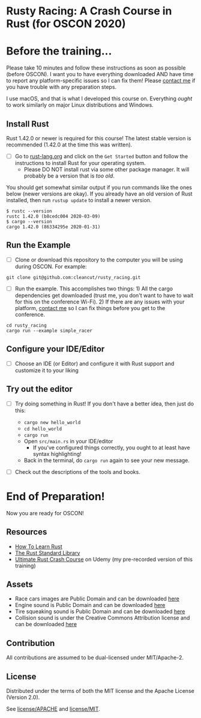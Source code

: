 # Rusty Racing: A Crash Course in Rust (for OSCON 2020)


# Before the training...

Please take 10 minutes and follow these instructions as soon as possible (before OSCON). I want you to have everything
downloaded AND have time to report any platform-specific issues so I can fix them! Please [contact me]
if you have trouble with any preparation steps.

I use macOS, and that is what I developed this course on.  Everything _ought_ to work similarly on major Linux
distributions and Windows.

[contact me]: mailto:nathan.stocks@gmail.com

## Install Rust

Rust 1.42.0 or newer is required for this course!  The latest stable version is recommended (1.42.0 at the time this was written).

- [ ] Go to [rust-lang.org](https://rust-lang.org) and click on the `Get Started`
  button and follow the instructions to install Rust for your operating system.
  - Please DO NOT install rust via some other package manager.  It will probably be a version that is _too old_.

You should get somewhat similar output if you run commands like the ones below (newer versions are okay).  If you 
already have an old version of Rust installed, then run `rustup update` to install a newer version.

```shell
$ rustc --version
rustc 1.42.0 (b8cedc004 2020-03-09)
$ cargo --version
cargo 1.42.0 (86334295e 2020-01-31)
```

## Run the Example

- [ ] Clone or download this repository to the computer you will be using during OSCON. For example:

```shell
git clone git@github.com:cleancut/rusty_racing.git
```

- [ ] Run the example. This accomplishes two things: 1) All the cargo dependencies get downloaded (trust me, you don't want
  to have to wait for this on the conference Wi-Fi). 2) If there are any issues with your platform, [contact me] so I
  can fix things before you get to the conference.

```shell
cd rusty_racing
cargo run --example simple_racer
```

## Configure your IDE/Editor

- [ ] Choose an IDE (or Editor) and configure it with Rust support and customize it to your liking

## Try out the editor

- [ ] Try doing something in Rust!  If you don't have a better idea, then just do this:
  - `cargo new hello_world`
  - `cd hello_world`
  - `cargo run`
  - Open `src/main.rs` in your IDE/editor
    - If you've configured things correctly, you ought to at least have syntax highlighting!
  - Back in the terminal, do `cargo run` again to see your new message.



- [ ] Check out the descriptions of the tools and books.

# End of Preparation!

Now you are ready for OSCON!

## Resources

- [How To Learn Rust](https://github.com/CleanCut/rusty_racing/blob/master/HowToLearnRust.md)
- [The Rust Standard Library](https://doc.rust-lang.org/std/)
- [Ultimate Rust Crash Course](https://www.udemy.com/course/ultimate-rust-crash-course/?referralCode=AF30FAD8C6CCCC2C94F0)
  on Udemy (my pre-recorded version of this training)

## Assets

- Race cars images are Public Domain and can be downloaded [here](https://looneybits.itch.io/2d-race-cars)
- Engine sound is Public Domain and can be downloaded [here](https://freesound.org/people/MarlonHJ/sounds/242740/)
- Tire squeaking sound is Public Domain and can be downloaded [here](https://freesound.org/people/RutgerMuller/sounds/104026/)
- Collision sound is under the Creative Commons Attribution license and can be downloaded [here](https://freesound.org/people/qubodup/sounds/147660/)

## Contribution

All contributions are assumed to be dual-licensed under MIT/Apache-2.

## License

Distributed under the terms of both the MIT license and the Apache License (Version 2.0).

See [license/APACHE](license/APACHE) and [license/MIT](license/MIT).